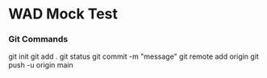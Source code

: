 # WAD Mock Test

### Git Commands

git init
git add .
git status
git commit -m "message"
git remote add origin <repo-url>
git push -u origin main
